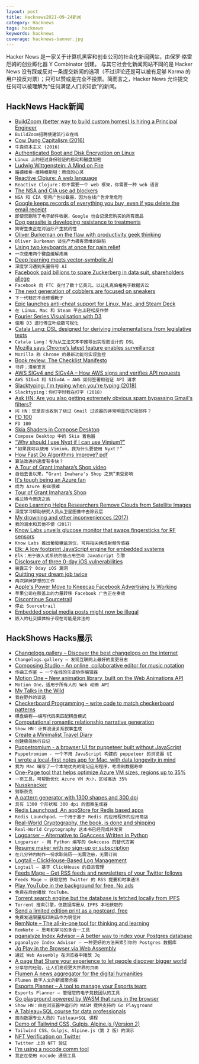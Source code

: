 ```yaml
---
layout: post
title: Hacknews2021-09-24新闻
category: Hacknews
tags: hacknews
keywords: hacknews
coverage: hacknews-banner.jpg
---
```


Hacker News 是一家关于计算机黑客和创业公司的社会化新闻网站，由保罗·格雷厄姆的创业孵化器 Y Combinator 创建。
与其它社会化新闻网站不同的是 Hacker News 没有踩或反对一条提交新闻的选项（不过评论还是可以被有足够 Karma 的用户投反对票）；只可以赞或是完全不投票。简而言之，Hacker News 允许提交任何可以被理解为“任何满足人们求知欲”的新闻。

## HackNews Hack新闻


- [BuildZoom (better way to build custom homes) Is hiring a Principal Engineer](https://jobs.lever.co/buildzoom)
- `BuildZoom招聘使建筑行业在线`
- [Cow Dung Capitalism (2016)](https://openthemagazine.com/cover-stories/cow-dung-capitalism-milking-the-holy-cow/)
- `牛粪资本主义 (2016)`
- [Authenticated Boot and Disk Encryption on Linux](http://0pointer.net/blog/authenticated-boot-and-disk-encryption-on-linux.html)
- `Linux 上的经过身份验证的启动和磁盘加密`
- [Ludwig Wittgenstein: A Mind on Fire](https://www.newstatesman.com/culture/books/2021/09/ludwig-wittgenstein-a-mind-on-fire)
- `路德维希·维特根斯坦：燃烧的心灵`
- [Reactive Clojure: A web language](https://hyperfiddle.notion.site/hyperfiddle/Reactive-Clojure-You-don-t-need-a-web-framework-you-need-a-web-language-44b5bfa526be4af282863f34fa1cfffc)
- `Reactive Clojure：你不需要一个 web 框架，你需要一种 web 语言`
- [The NSA and CIA use ad blockers](https://www.vice.com/en/article/93ypke/the-nsa-and-cia-use-ad-blockers-because-online-advertising-is-so-dangerous)
- `NSA 和 CIA 使用广告拦截器，因为在线广告非常危险`
- [Google keeps records of everything you buy, even if you delete the email receipt](https://mastodon.social/@gerowen/106978308085702358)
- `即使您删除了电子邮件收据，Google 也会记录您购买的所有商品`
- [Dog parasite is developing resistance to treatments](https://news.uga.edu/hookworms-are-developing-resistance-to-medications/)
- `狗寄生虫正在对治疗产生抗药性`
- [Oliver Burkeman on the flaw with productivity geek thinking](https://thebrowser.com/notes/oliver-burkeman/#geek%2F%2F%2F%2F/)
- `Oliver Burkeman 谈生产力极客思维的缺陷`
- [Using two keyboards at once for pain relief](https://symboliclogic.io/years-of-pain-solved-by-really-obvious-keyboard-tweak/)
- `一次使用两个键盘缓解疼痛`
- [Deep learning meets vector-symbolic AI](https://research.ibm.com/blog/deep-learning-meets-symbolic-ai)
- `深度学习遇到矢量符号 AI`
- [Facebook paid billions to spare Zuckerberg in data suit, shareholders allege](https://www.politico.com/news/2021/09/21/facebook-paid-billions-extra-to-the-ftc-to-spare-zuckerberg-in-data-suit-shareholders-allege-513456)
- `Facebook 向 FTC 支付了数十亿美元，以让扎克伯格免于数据诉讼`
- [The next generation of cobblers are focused on sneakers](https://www.gearpatrol.com/style/shoes-boots/a33865147/goods-and-services-sneakers/)
- `下一代鞋匠不会修理靴子`
- [Epic launches anti-cheat support for Linux, Mac, and Steam Deck](https://dev.epicgames.com/en-US/news/epic-online-services-launches-anti-cheat-support-for-linux-mac-and-steam-deck)
- `在 Linux、Mac 和 Steam 平台上轻松反作弊`
- [Fourier Series Visualisation with D3](https://bl.ocks.org/jinroh/7524988)
- `使用 D3 进行傅立叶级数可视化`
- [Catala Lang: DSL designed for deriving implementations from legislative texts](https://catala-lang.org/)
- `Catala Lang：专为从立法文本中推导出实现而设计的 DSL`
- [Mozilla says Chrome’s latest feature enables surveillance](https://www.howtogeek.com/756338/mozilla-says-chromes-latest-feature-enables-surveillance/)
- `Mozilla 称 Chrome 的最新功能可实现监控`
- [Book review: The Checklist Manifesto](https://www.lesswrong.com/posts/dtmmP4YdJEfK9y4Rc/book-review-the-checklist-manifesto)
- `书评：清单宣言`
- [AWS SIGv4 and SIGv4A – How AWS signs and verifies API requests](https://shufflesharding.com/posts/aws-sigv4-and-sigv4a)
- `AWS SIGv4 和 SIGv4A – AWS 如何签署和验证 API 请求`
- [Slacktyping: I'm typing when you're typing (2018)](https://github.com/will/slacktyping)
- `Slacktyping：你打字时我在打字 (2018)`
- [Ask HN: Are you also getting extremely obvious spam bypassing Gmail's filters?](item?id=28635313)
- `问 HN：您是否也收到了绕过 Gmail 过滤器的非常明显的垃圾邮件？`
- [FD 100](https://susam.in/blog/fd-100.html)
- `FD 100`
- [Skia Shaders in Compose Desktop](https://www.pushing-pixels.org/2021/09/22/skia-shaders-in-compose-desktop.html)
- `Compose Desktop 中的 Skia 着色器`
- [“Why should I use Nyxt if I can use Vimium?”](https://nyxt.atlas.engineer/article/nyxt-versus-plugins.org)
- `“如果我可以使用 Vimium，我为什么要使用 Nyxt？”`
- [How Fast Do Algorithms Improve? pdf](https://ieeexplore.ieee.org/stamp/stamp.jsp?tp=&arnumber=9540991)
- `算法改进的速度有多快？ `
- [A Tour of Grant Imahara’s Shop video](https://www.youtube.com/watch?v=hsCSTO8SaQU)
- `自他去世以来，“Grant Imahara's Shop 之旅”未受影响`
- [It's tough being an Azure fan](https://www.alexhudson.com/2021/09/17/its-tough-being-an-azure-fan/)
- `成为 Azure 粉丝很难`
- [Tour of Grant Imahara’s Shop](https://www.tested.com/show-and-tell/a-tour-of-grant-imaharas-shop/)
- `格兰特今原店之旅`
- [Deep Learning Helps Researchers Remove Clouds from Satellite Images](https://blogs.nvidia.com/blog/2021/09/23/gans-satellite-images/)
- `深度学习帮助研究人员从卫星图像中去除云层`
- [My drowning and other inconveniences (2017)](https://www.outsideonline.com/outdoor-adventure/exploration-survival/my-drowning-and-other-inconveniences-2/)
- `我的溺水和其他不便（2017）`
- [Know Labs unveils glucose monitor that swaps fingersticks for RF sensors](https://www.fiercebiotech.com/medtech/know-labs-unveils-pocket-sized-glucose-monitor-swaps-fingersticks-for-radiofrequency)
- `Know Labs 推出葡萄糖监测仪，可将指尖换成射频传感器`
- [Elk: A low footprint JavaScript engine for embedded systems](https://github.com/cesanta/elk)
- `Elk：用于嵌入式系统的低占用空间 JavaScript 引擎`
- [Disclosure of three 0-day iOS vulnerabilities](https://habr.com/en/post/579714/)
- `披露三个 0day iOS 漏洞`
- [Quitting your dream job twice](https://t3.gg/blog/posts/quitting)
- `两次辞掉梦想的工作`
- [Apple's Power Move to Kneecap Facebook Advertising Is Working](https://bigtechnology.substack.com/p/completely-running-blind-apples-power)
- `苹果公司在膝盖上的力量转移 Facebook 广告正在奏效`
- [Discontinue Sourcetrail](https://sourcetrail.com/blog/discontinue_sourcetrail/)
- `停止 Sourcetrail`
- [Embedded social media posts might now be illegal](https://maya.land/monologues/2021/09/21/illegal-fox-picture.html)
- `嵌入的社交媒体帖子现在可能是非法的`


## HackShows Hacks展示

- [ Changelogs.gallery – Discover the best changelogs on the internet](https://changelogs.gallery/)
- `Changelogs.gallery – 发现互联网上最好的变更日志`
- [ Composing Studio – An online, collaborative editor for music notation](https://github.com/ekzhang/composing.studio)
- `作曲工作室 – 一个在线的乐谱协作编辑器`
- [ Motion One – New animation library, built on the Web Animations API](https://motion.dev/)
- `Motion One，适用于所有人的 Web 动画 API`
- [ My Talks in the Wild](http://hariomgaur.in/showcase/)
- `我在野外的谈话`
- [ Checkerboard Programming – write code to match checkerboard patterns](https://www.checkerboardprogramming.com/)
- `棋盘编程——编写代码来匹配棋盘模式`
- [ Computational romantic relationship narrative generation](https://alovingexploration.com)
- `Show HN：计算浪漫关系叙事生成`
- [ Create a Minimalist Travel Diary](https://traveldays.com)
- `创建极简旅行日记`
- [ Puppetromium - a browser UI for puppeteer built without JavaScript](https://github.com/i5ik/puppetromium)
- `Puppetromium - 一个不用 JavaScript 构建的 puppeteer 的浏览器 UI`
- [ I wrote a local-first notes app for Mac, with data longevity in mind](https://noteship.com)
- `我为 Mac 编写了一个本地优先的笔记应用程序，考虑到数据寿命`
- [ One-Page tool that helps optimize Azure VM sizes, regions up to 35%](https://azureprice.net)
- `一页工具，可帮助优化 Azure VM 大小，区域高达 35%`
- [ Nussknacker](https://github.com/TouK/nussknacker)
- `努斯奈克`
- [ A pattern generator with 1300 shapes and 300 dpi](https://tool.graphics/geometric)
- `具有 1300 个形状和 300 dpi 的图案生成器`
- [ Redis Launchpad, An appStore for Redis based apps](https://redis.com/blog/introducing-redis-launchpad/)
- `Redis Launchpad，一个用于基于 Redis 的应用程序的应用商店`
- [ Real-World Cryptography, the book, is done and shipping](item?id=28623869)
- `Real-World Cryptography 这本书已经完成并发货`
- [ Logparser – Alternative to GoAccess Written in Python](https://github.com/lucianmarin/logparser)
- `Logparser - 用 Python 编写的 GoAccess 的替代方案`
- [ Resume maker with no sign-up or subscription](https://luckyresumemaker.com)
- `在几分钟内制作一份求职简历——无需注册，无需订阅`
- [ Logtail – ClickHouse-Based Log Management](https://logtail.com/)
- `Logtail – 基于 ClickHouse 的日志管理`
- [ Feeds Mage – Get RSS feeds and newsletters of your Twitter follows](https://www.feedsmage.com/)
- `Feeds Mage – 获取您的 Twitter 的 RSS 提要和时事通讯`
- [ Play YouTube in the background for free. No ads](https://www.sling-music.com/)
- `免费在后台播放 YouTube。`
- [ Torrent search engine but the database is fetched locally from IPFS](https://giga.cat)
- `Torrent 搜索引擎，但数据库是从 IPFS 本地获取的`
- [ Send a limited edition print as a postcard, free](https://www.inkiii.com/)
- `免费发送限量版印刷品作为明信片`
- [ RemNote – The all-in-one tool for thinking and learning](https://www.remnote.com/)
- `RemNote – 思考和学习的多合一工具`
- [ pganalyze Index Advisor – A better way to index your Postgres database](https://pganalyze.com/index-advisor)
- `pganalyze Index Advisor – 一种更好的方法来索引你的 Postgres 数据库`
- [ Jq Play in the Browser via Web Assembly](https://jiehong.gitlab.io/jq_offline/)
- `通过 Web Assembly 在浏览器中播放 Jq`
- [ A page that Share your experience to let people discover bigger world](https://www.afterdo.com/)
- `分享您的经验，让人们发现更大世界的页面`
- [ Flumen A news aggregator for the digital humanities](https://flumen.codexfelis.dev/)
- `Flumen 数字人文的新闻聚合器`
- [ Esports Planner – A tool to manage your Esports team](https://esports-planner.com/)
- `Esports Planner – 管理您的电子竞技团队的工具`
- [ Go playground powered by WASM that runs in the browser](https://go-playground-wasm.vercel.app/)
- `Show HN：由在浏览器中运行的 WASM 提供支持的 Go Playground`
- [ A Tableau+SQL course for data professionals](https://www.udemy.com/course/tableau-course/)
- `面向数据专业人员的 Tableau+SQL 课程`
- [ Demo of Tailwind CSS, Gulpjs, Alpine.js (Version 2)](https://github.com/joelparkerhenderson/demo-tailwind-css)
- `Tailwind CSS、Gulpjs、Alpine.js（第 2 版）的演示`
- [ NFT Verification on Twitter](https://chrome.google.com/webstore/detail/niftycase/hejlafcmjjeplkkccjpmjioheejldjbf)
- `Twitter 上的 NFT 验证`
- [ I'm using a nocode comm tool](item?id=28638134)
- `我正在使用 nocode 通信工具`

